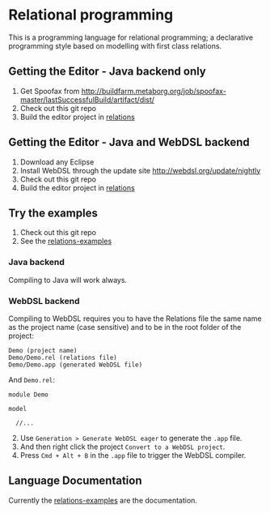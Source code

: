 # Relational programming

This is a programming language for relational programming; a declarative programming style based on modelling with first class relations.

## Getting the Editor - Java backend only

1. Get Spoofax from http://buildfarm.metaborg.org/job/spoofax-master/lastSuccessfulBuild/artifact/dist/
2. Check out this git repo
3. Build the editor project in [relations](relations)

## Getting the Editor - Java and WebDSL backend

1. Download any Eclipse
2. Install WebDSL through the update site http://webdsl.org/update/nightly
3. Check out this git repo
4. Build the editor project in [relations](relations)

<!--
## Getting the editor (install as Eclipse Plugin) - Has bugs

1. Get Eclipse 4.4
2. Install the new Relations Editor Plugin. Updatelink:  [http://dl.bintray.com/dcharkes/Relations-Language](http://dl.bintray.com/dcharkes/Relations-Language)

Note that there is an issue with the pre-packaged plugin. There is no command line output displayed ([Issue](http://yellowgrass.org/issue/StrategoXT/899)).
-->

## Try the examples

1. Check out this git repo
2. See the [relations-examples](relations-examples)

### Java backend

Compiling to Java will work always.

### WebDSL backend

Compiling to WebDSL requires you to have the Relations file the same name as the project name (case sensitive) and to be in the root folder of the project:

```
Demo (project name)
Demo/Demo.rel (relations file)
Demo/Demo.app (generated WebDSL file)
```

And `Demo.rel`:

```
module Demo

model

  //...
```

2. Use `Generation > Generate WebDSL eager` to generate the `.app` file.
3. And then right click the project `Convert to a WebDSL project`.
4. Press `Cmd + Alt + B` in the `.app` file to trigger the WebDSL compiler.
 
## Language Documentation

Currently the [relations-examples](relations-examples) are the documentation.
